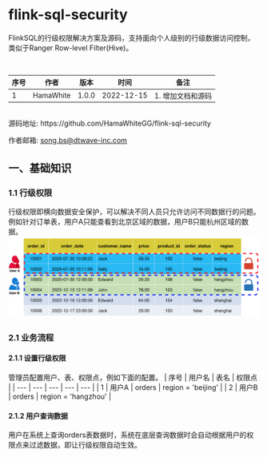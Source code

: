 # flink-sql-security

FlinkSQL的行级权限解决方案及源码，支持面向个人级别的行级数据访问控制，类似于Ranger Row-level Filter(Hive)。

<br/>

| 序号 | 作者 | 版本 | 时间 | 备注 |
| --- | --- | --- | --- | --- |
| 1 | HamaWhite | 1.0.0 | 2022-12-15 | 1. 增加文档和源码 |


</br>
源码地址: https://github.com/HamaWhiteGG/flink-sql-security

作者邮箱: song.bs@dtwave-inc.com


## 一、基础知识
### 1.1 行级权限
行级权限即横向数据安全保护，可以解决不同人员只允许访问不同数据行的问题。例如针对订单表，用户A只能查看到北京区域的数据，用户B只能杭州区域的数据。
![Row level permissions.png](https://github.com/HamaWhiteGG/flink-sql-security/blob/main/data/images/Row%20level%20permissions.png)

### 2.1 业务流程
#### 2.1.1 设置行级权限
管理员配置用户、表、权限点，例如下面的配置。
| 序号 |  用户名 | 表名 | 权限点 | 
| --- | --- | --- | --- | --- |
| 1 | 用户A | orders | region = 'beijing' |
| 2 | 用户B | orders | region = 'hangzhou' |

#### 2.1.2 用户查询数据
用户在系统上查询orders表数据时，系统在底层查询数据时会自动根据用户的权限点来过滤数据，即让行级权限自动生效。



